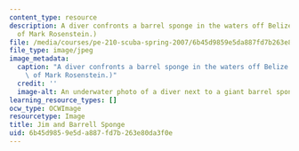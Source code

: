 ```yaml
---
content_type: resource
description: A diver confronts a barrel sponge in the waters off Belize.  (Image courtesy
  of Mark Rosenstein.)
file: /media/courses/pe-210-scuba-spring-2007/6b45d9859e5da887fd7b263e80da3f0e_pe-210s07.jpg
file_type: image/jpeg
image_metadata:
  caption: "A diver confronts a barrel sponge in the waters off Belize.\_ (Image courtesy\
    \ of Mark Rosenstein.)"
  credit: ''
  image-alt: An underwater photo of a diver next to a giant barrel sponge.
learning_resource_types: []
ocw_type: OCWImage
resourcetype: Image
title: Jim and Barrell Sponge
uid: 6b45d985-9e5d-a887-fd7b-263e80da3f0e
---
```

